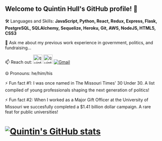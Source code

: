 ## Welcome to Quintin Hull's GitHub profile! 👋

🛠 Languages and Skills: **JavaScript, Python, React, Redux, Express, Flask, PostgreSQL, SQLAlchemy, Sequelize, Heroku, Git, AWS, NodeJS, HTML5, CSS3** 

💬 Ask me about my previous work experience in government, politics, and fundraising...

📫 Reach out: [<img alt="quintinhull.site" height="30px" src="https://www.flaticon.com/svg/static/icons/svg/2996/2996826.svg" />][website] [<img alt="quintinhull | LinkedIn" height="30px" src="https://www.flaticon.com/svg/static/icons/svg/725/725337.svg"/>][linkedin] [![Gmail](https://img.shields.io/badge/-gmail-%23D14836?style=for-the-badge&logo=Gmail&logoColor=white)](mailto:quintinhull92@gmail.com)

☮️ Pronouns: he/him/his

[website]: https://quintinhull.github.io/#
[linkedin]: https://www.linkedin.com/in/quintinhull92/

⚡ Fun fact #1: I was once named in The Missouri Times' 30 Under 30. A list compiled of young professionals shaping the next generation of politics!

⚡ Fun fact #2: When I worked as a Major Gift Officer at the University of Missouri we succesfully completed a $1.41 billion dollar campaign. A rare feat for public universities!

# [![Quintin's GitHub stats](https://github-readme-stats.vercel.app/api?username=quintinhull)](https://github.com/quintinhull/github-readme-stats)


